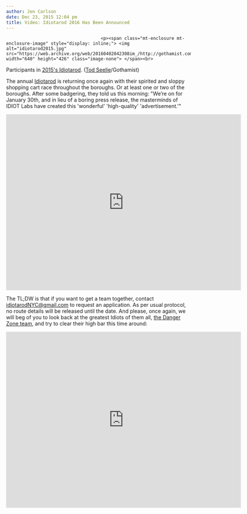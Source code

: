 ```yaml
---
author: Jen Carlson
date: Dec 23, 2015 12:04 pm
title: Video: Idiotarod 2016 Has Been Announced
---
```


	
										<p><span class="mt-enclosure mt-enclosure-image" style="display: inline;"> <img alt="idiotarod2015.jpg" src="https://web.archive.org/web/20160402042308im_/http://gothamist.com/attachments/arts_jen/idiotarod2015.jpg" width="640" height="426" class="image-none"> </span><br>
<span class="photo_caption">Participants in <a href="https://web.archive.org/web/20160402042308/http://gothamist.com/2015/01/25/photos_videos_hipsters_make_slushy.php">2015&apos;s Idiotarod</a>. (<a href="https://web.archive.org/web/20160402042308/http://todseelie.com/">Tod Seelie</a>/Gothamist)</span></p>

<p>The annual <a href="https://web.archive.org/web/20160402042308/http://gothamist.com/tags/idiotarod">Idiotarod</a> is returning once again with their spirited and sloppy shopping cart race throughout the boroughs. Or at least one or two of the boroughs. After some badgering, they told us this morning: &quot;We&#x2019;re on for January 30th, and in lieu of a boring press release, the masterminds of IDIOT Labs have created this &apos;wonderful&apos; &apos;high-quality&apos; &apos;advertisement.&apos;&quot;</p>

<p><iframe width="640" height="480" src="https://web.archive.org/web/20160402042308if_/https://www.youtube.com/embed/Ip8vfrrAQz0?controls=0" frameborder="0" allowfullscreen></iframe></p>

<p>The TL;DW is that if you want to get a team together, contact <a href="https://web.archive.org/web/20160402042308/mailto:idiotarodNYC@gmail.com">idiotarodNYC@gmail.com</a> to request an application. As per usual protocol, no route details will be released until the date. And please, once again, we will beg of you to look back at the greatest Idiots of them all, <a href="https://web.archive.org/web/20160402042308/http://gothamist.com/2010/01/19/idiotarod_returns.php">the Danger Zone team</a>, and try to clear their high bar this time around: </p>

<p><iframe width="640" height="480" src="https://web.archive.org/web/20160402042308if_/https://www.youtube.com/embed/r_Yl9DoqqLM?controls=0" frameborder="0" allowfullscreen></iframe></p>					
										
									
				